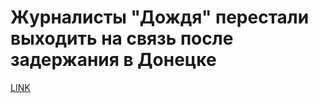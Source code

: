 # Журналисты "Дождя" перестали выходить на связь после задержания в Донецке



[LINK](https://varlamov.ru/2097512.html)